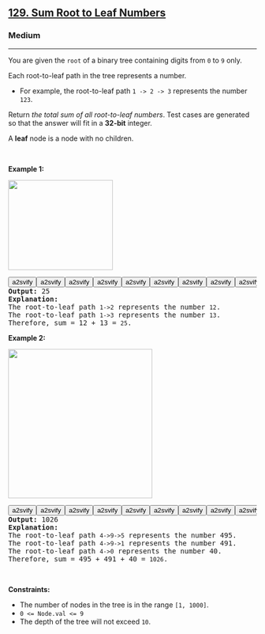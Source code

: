 <h2><a href="https://leetcode.com/problems/sum-root-to-leaf-numbers/">129. Sum Root to Leaf Numbers</a></h2><h3>Medium</h3><hr><div><p>You are given the <code>root</code> of a binary tree containing digits from <code>0</code> to <code>9</code> only.</p>

<p>Each root-to-leaf path in the tree represents a number.</p>

<ul>
	<li>For example, the root-to-leaf path <code>1 -&gt; 2 -&gt; 3</code> represents the number <code>123</code>.</li>
</ul>

<p>Return <em>the total sum of all root-to-leaf numbers</em>. Test cases are generated so that the answer will fit in a <strong>32-bit</strong> integer.</p>

<p>A <strong>leaf</strong> node is a node with no children.</p>

<p>&nbsp;</p>
<p><strong class="example">Example 1:</strong></p>
<img alt="" src="https://assets.leetcode.com/uploads/2021/02/19/num1tree.jpg" style="width: 212px; height: 182px;">
<pre class="button-container"><button type="button" class="a2sv-button"><span>a2svify</span></button><button type="button" class="a2sv-button"><span>a2svify</span></button><button type="button" class="a2sv-button"><span>a2svify</span></button><button type="button" class="a2sv-button"><span>a2svify</span></button><button type="button" class="a2sv-button"><span>a2svify</span></button><button type="button" class="a2sv-button" fdprocessedid="dp7af"><span>a2svify</span></button><button type="button" class="a2sv-button" fdprocessedid="fszts7"><span>a2svify</span></button><button type="button" class="a2sv-button" fdprocessedid="fkcpoq"><span>a2svify</span></button><button type="button" class="a2sv-button" fdprocessedid="j3vgnn"><span>a2svify</span></button><button type="button" class="a2sv-button" fdprocessedid="utgoa"><span>a2svify</span></button><button type="button" class="a2sv-button" fdprocessedid="lt1kwnn"><span>a2svify</span></button><button type="button" class="a2sv-button" fdprocessedid="ylv53p"><span>a2svify</span></button><button type="button" class="a2sv-button" fdprocessedid="k1klnxk"><span>a2svify</span></button><button type="button" class="a2sv-button" fdprocessedid="a13yvh"><span>a2svify</span></button><button type="button" class="a2sv-button" fdprocessedid="t5smyg"><span>a2svify</span></button><button type="button" class="a2sv-button" fdprocessedid="5v638k"><span>a2svify</span></button><button type="button" class="a2sv-button" fdprocessedid="l9t2b"><span>a2svify</span></button><button type="button" class="a2sv-button" fdprocessedid="62po8"><span>a2svify</span></button><button type="button" class="a2sv-button" fdprocessedid="ug1hlm"><span>a2svify</span></button><button type="button" class="a2sv-button" fdprocessedid="wjberb"><span>a2svify</span></button><button type="button" class="a2sv-button" fdprocessedid="ld2zeb"><span>a2svify</span></button><button type="button" class="a2sv-button" fdprocessedid="m1dy08"><span>a2svify</span></button><button type="button" class="a2sv-button" fdprocessedid="868i"><span>a2svify</span></button><button type="button" class="a2sv-button" fdprocessedid="ly17bn"><span>a2svify</span></button><button type="button" class="a2sv-button" fdprocessedid="p5zcx6"><span>a2svify</span></button><button type="button" class="a2sv-button" fdprocessedid="g0aovb"><span>a2svify</span></button><button type="button" class="a2sv-button" fdprocessedid="m4woa"><span>a2svify</span></button><button type="button" class="a2sv-button" fdprocessedid="svnpce"><span>a2svify</span></button><button type="button" class="a2sv-button" fdprocessedid="yvy85o"><span>a2svify</span></button><button type="button" class="a2sv-button" fdprocessedid="c87v9o"><span>a2svify</span></button><button type="button" class="a2sv-button" fdprocessedid="hp1sek"><span>a2svify</span></button><button type="button" class="a2sv-button" fdprocessedid="onw76h"><span>a2svify</span></button><button type="button" class="a2sv-button" fdprocessedid="of0epw"><span>a2svify</span></button><button type="button" class="a2sv-button" fdprocessedid="d279s"><span>a2svify</span></button><button type="button" class="a2sv-button" fdprocessedid="dkyeyj"><span>a2svify</span></button><button type="button" class="a2sv-button" fdprocessedid="fc4tpt"><span>a2svify</span></button><button type="button" class="a2sv-button" fdprocessedid="fx5s2"><span>a2svify</span></button><button type="button" class="a2sv-button" fdprocessedid="zvgscl"><span>a2svify</span></button><button type="button" class="a2sv-button" fdprocessedid="6wal4a"><span>a2svify</span></button><button type="button" class="a2sv-button" fdprocessedid="s64bdl"><span>a2svify</span></button><strong>Input:</strong> root = [1,2,3]
<strong>Output:</strong> 25
<strong>Explanation:</strong>
The root-to-leaf path <code>1-&gt;2</code> represents the number <code>12</code>.
The root-to-leaf path <code>1-&gt;3</code> represents the number <code>13</code>.
Therefore, sum = 12 + 13 = <code>25</code>.
</pre>

<p><strong class="example">Example 2:</strong></p>
<img alt="" src="https://assets.leetcode.com/uploads/2021/02/19/num2tree.jpg" style="width: 292px; height: 302px;">
<pre class="button-container"><button type="button" class="a2sv-button"><span>a2svify</span></button><button type="button" class="a2sv-button"><span>a2svify</span></button><button type="button" class="a2sv-button"><span>a2svify</span></button><button type="button" class="a2sv-button"><span>a2svify</span></button><button type="button" class="a2sv-button" fdprocessedid="es6npg"><span>a2svify</span></button><button type="button" class="a2sv-button" fdprocessedid="2vhx1e"><span>a2svify</span></button><button type="button" class="a2sv-button" fdprocessedid="cp51ai"><span>a2svify</span></button><button type="button" class="a2sv-button" fdprocessedid="wdrkka"><span>a2svify</span></button><button type="button" class="a2sv-button" fdprocessedid="dlqtb"><span>a2svify</span></button><button type="button" class="a2sv-button" fdprocessedid="oa97k3"><span>a2svify</span></button><button type="button" class="a2sv-button" fdprocessedid="falppo"><span>a2svify</span></button><button type="button" class="a2sv-button" fdprocessedid="67hj1k"><span>a2svify</span></button><button type="button" class="a2sv-button" fdprocessedid="zkt0sp"><span>a2svify</span></button><button type="button" class="a2sv-button" fdprocessedid="s0qk2"><span>a2svify</span></button><button type="button" class="a2sv-button" fdprocessedid="se9jlk"><span>a2svify</span></button><button type="button" class="a2sv-button" fdprocessedid="g1adj"><span>a2svify</span></button><button type="button" class="a2sv-button" fdprocessedid="l1san"><span>a2svify</span></button><button type="button" class="a2sv-button" fdprocessedid="beclda"><span>a2svify</span></button><button type="button" class="a2sv-button" fdprocessedid="665e1g"><span>a2svify</span></button><button type="button" class="a2sv-button" fdprocessedid="8ku478"><span>a2svify</span></button><button type="button" class="a2sv-button" fdprocessedid="44nx8u"><span>a2svify</span></button><button type="button" class="a2sv-button" fdprocessedid="dukrsw"><span>a2svify</span></button><button type="button" class="a2sv-button" fdprocessedid="ne5bv"><span>a2svify</span></button><button type="button" class="a2sv-button" fdprocessedid="kbttww"><span>a2svify</span></button><button type="button" class="a2sv-button" fdprocessedid="5mbba"><span>a2svify</span></button><button type="button" class="a2sv-button" fdprocessedid="ecc8ln"><span>a2svify</span></button><button type="button" class="a2sv-button" fdprocessedid="e1kydh"><span>a2svify</span></button><button type="button" class="a2sv-button" fdprocessedid="ks0wa"><span>a2svify</span></button><button type="button" class="a2sv-button" fdprocessedid="eqejq"><span>a2svify</span></button><button type="button" class="a2sv-button" fdprocessedid="3xb9oj"><span>a2svify</span></button><button type="button" class="a2sv-button" fdprocessedid="8zx3uw"><span>a2svify</span></button><button type="button" class="a2sv-button" fdprocessedid="wwfqi"><span>a2svify</span></button><strong>Input:</strong> root = [4,9,0,5,1]
<strong>Output:</strong> 1026
<strong>Explanation:</strong>
The root-to-leaf path <code>4-&gt;9-&gt;5</code> represents the number 495.
The root-to-leaf path <code>4-&gt;9-&gt;1</code> represents the number 491.
The root-to-leaf path <code>4-&gt;0</code> represents the number 40.
Therefore, sum = 495 + 491 + 40 = <code>1026</code>.
</pre>

<p>&nbsp;</p>
<p><strong>Constraints:</strong></p>

<ul>
	<li>The number of nodes in the tree is in the range <code>[1, 1000]</code>.</li>
	<li><code>0 &lt;= Node.val &lt;= 9</code></li>
	<li>The depth of the tree will not exceed <code>10</code>.</li>
</ul>
</div>